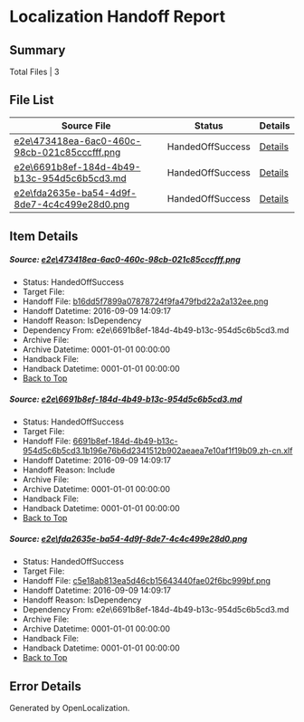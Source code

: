 # <a name='report-top'></a> Localization Handoff Report

## Summary
 Total Files | 3

## File List
 Source File | Status | Details 
 ----------- | ------ | ------- 
 [e2e\473418ea-6ac0-460c-98cb-021c85cccfff.png](https://github.com/OpenLocalizationTestOrg/ol-test0/blob/6dab0fa0f95efae0bc53d8875d2b92f0b3b41b9f/e2e/473418ea-6ac0-460c-98cb-021c85cccfff.png) | HandedOffSuccess | [Details](#b16dd5f7899a07878724f9fa479fbd22a2a132ee3)
 [e2e\6691b8ef-184d-4b49-b13c-954d5c6b5cd3.md](https://github.com/OpenLocalizationTestOrg/ol-test0/blob/6dab0fa0f95efae0bc53d8875d2b92f0b3b41b9f/e2e/6691b8ef-184d-4b49-b13c-954d5c6b5cd3.md) | HandedOffSuccess | [Details](#8eea592f6148cecce2981bc47b8c18b3a6d055994)
 [e2e\fda2635e-ba54-4d9f-8de7-4c4c499e28d0.png](https://github.com/OpenLocalizationTestOrg/ol-test0/blob/6dab0fa0f95efae0bc53d8875d2b92f0b3b41b9f/e2e/fda2635e-ba54-4d9f-8de7-4c4c499e28d0.png) | HandedOffSuccess | [Details](#c5e18ab813ea5d46cb15643440fae02f6bc999bf6)

## Item Details
##### <a name='b16dd5f7899a07878724f9fa479fbd22a2a132ee3'></a> Source: [e2e\473418ea-6ac0-460c-98cb-021c85cccfff.png](https://github.com/OpenLocalizationTestOrg/ol-test0/blob/6dab0fa0f95efae0bc53d8875d2b92f0b3b41b9f/e2e/473418ea-6ac0-460c-98cb-021c85cccfff.png)
* Status: HandedOffSuccess
* Target File: 
* Handoff File: [b16dd5f7899a07878724f9fa479fbd22a2a132ee.png](https://github.com/OpenLocalizationTestOrg/ol-test0-handoff/blob/4918c9bf675af8bf81b35500fa81d68ce0d11a34/ol-handoff/OpenLocalizationTestOrg/ol-test0-zhcn/yuwzho/ht/b16dd5f7899a07878724f9fa479fbd22a2a132ee.png)
* Handoff Datetime: 2016-09-09 14:09:17
* Handoff Reason: IsDependency
* Dependency From: e2e\6691b8ef-184d-4b49-b13c-954d5c6b5cd3.md
* Archive File: 
* Archive Datetime: 0001-01-01 00:00:00
* Handback File: 
* Handback Datetime: 0001-01-01 00:00:00
* [Back to Top](#report-top)

##### <a name='8eea592f6148cecce2981bc47b8c18b3a6d055994'></a> Source: [e2e\6691b8ef-184d-4b49-b13c-954d5c6b5cd3.md](https://github.com/OpenLocalizationTestOrg/ol-test0/blob/6dab0fa0f95efae0bc53d8875d2b92f0b3b41b9f/e2e/6691b8ef-184d-4b49-b13c-954d5c6b5cd3.md)
* Status: HandedOffSuccess
* Target File: 
* Handoff File: [6691b8ef-184d-4b49-b13c-954d5c6b5cd3.1b196e76b6d2341512b902aeaea7e10af1f19b09.zh-cn.xlf](https://github.com/OpenLocalizationTestOrg/ol-test0-handoff/blob/4918c9bf675af8bf81b35500fa81d68ce0d11a34/ol-handoff/OpenLocalizationTestOrg/ol-test0-zhcn/yuwzho/ht/6691b8ef-184d-4b49-b13c-954d5c6b5cd3.1b196e76b6d2341512b902aeaea7e10af1f19b09.zh-cn.xlf)
* Handoff Datetime: 2016-09-09 14:09:17
* Handoff Reason: Include
* Archive File: 
* Archive Datetime: 0001-01-01 00:00:00
* Handback File: 
* Handback Datetime: 0001-01-01 00:00:00
* [Back to Top](#report-top)

##### <a name='c5e18ab813ea5d46cb15643440fae02f6bc999bf6'></a> Source: [e2e\fda2635e-ba54-4d9f-8de7-4c4c499e28d0.png](https://github.com/OpenLocalizationTestOrg/ol-test0/blob/6dab0fa0f95efae0bc53d8875d2b92f0b3b41b9f/e2e/fda2635e-ba54-4d9f-8de7-4c4c499e28d0.png)
* Status: HandedOffSuccess
* Target File: 
* Handoff File: [c5e18ab813ea5d46cb15643440fae02f6bc999bf.png](https://github.com/OpenLocalizationTestOrg/ol-test0-handoff/blob/4918c9bf675af8bf81b35500fa81d68ce0d11a34/ol-handoff/OpenLocalizationTestOrg/ol-test0-zhcn/yuwzho/ht/c5e18ab813ea5d46cb15643440fae02f6bc999bf.png)
* Handoff Datetime: 2016-09-09 14:09:17
* Handoff Reason: IsDependency
* Dependency From: e2e\6691b8ef-184d-4b49-b13c-954d5c6b5cd3.md
* Archive File: 
* Archive Datetime: 0001-01-01 00:00:00
* Handback File: 
* Handback Datetime: 0001-01-01 00:00:00
* [Back to Top](#report-top)


## Error Details

Generated by OpenLocalization.
